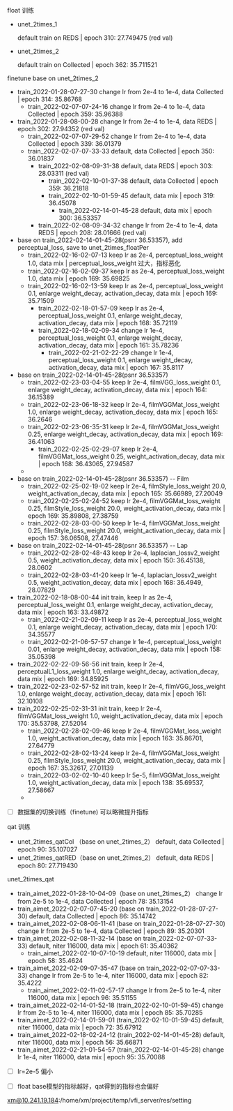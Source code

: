 float 训练

* unet_2times_1

  default train on REDS | epoch 310: 27.749475  (red val)

* unet_2times_2
  
  default train on Collected | epoch 362: 35.711521

finetune base on unet_2times_2

* train_2022-01-28-07-27-30
  change lr from 2e-4 to 1e-4, data Collected | epoch 314: 35.86768
  * train_2022-02-07-07-24-16
    change lr from 2e-4 to 1e-4, data Collected | epoch 359: 35.96388
* train_2022-01-28-08-00-28
  change lr from 2e-4 to 1e-4, data REDS | epoch 302: 27.94352  (red val)
  * train_2022-02-07-07-29-52
    change lr from 2e-4 to 1e-4, data Collected | epoch 339: 36.01379
  * train_2022-02-07-07-33-33
    default, data Collected | epoch 350: 36.01837
    * train_2022-02-08-09-31-38
      default, data REDS | epoch 303: 28.03311 (red val)
      * train_2022-02-10-01-37-38
        default, data Collected | epoch 359: 36.21818
      * train_2022-02-10-01-59-45
        default, data mix | epoch 319: 36.45078
        * train_2022-02-14-01-45-28
          default, data mix | epoch 300: 36.53357
    * train_2022-02-08-09-34-32
      change lr from 2e-4 to 1e-4, data REDS | epoch 208: 28.01666 (red val)
* base on train_2022-02-14-01-45-28(psnr 36.53357), add perceptual_loss, save to unet_2times_floatPer
  * train_2022-02-16-02-07-13
    keep lr as 2e-4, perceptual_loss_weight 1.0, data mix | perceptual_loss_weight 过大，指标恶化
  * train_2022-02-16-02-09-37
    keep lr as 2e-4, perceptual_loss_weight 1.0, data mix | epoch 169: 35.69825
  * train_2022-02-16-02-13-59
    keep lr as 2e-4, perceptual_loss_weight 0.1, enlarge weight_decay, activation_decay, data mix | epoch 169: 35.71509
    * train_2022-02-18-01-57-09
      keep lr as 2e-4, perceptual_loss_weight 0.1, enlarge weight_decay, activation_decay, data mix | epoch 168: 35.72119
    * train_2022-02-18-02-09-34
      change lr 1e-4, perceptual_loss_weight 0.1, enlarge weight_decay, activation_decay, data mix | epoch 161: 35.78236
      * train_2022-02-21-02-22-29
        change lr 1e-4, perceptual_loss_weight 0.1, enlarge weight_decay, activation_decay, data mix | epoch 167: 35.8117
* base on train_2022-02-14-01-45-28(psnr 36.53357)
  * train_2022-02-23-03-04-55
    keep lr 2e-4, filmVGG_loss_weight 0.1, enlarge weight_decay, activation_decay, data mix | epoch 164: 36.15389
  * train_2022-02-23-06-18-32
    keep lr 2e-4, filmVGGMat_loss_weight 1.0, enlarge weight_decay, activation_decay, data mix | epoch 165: 36.2646
  * train_2022-02-23-06-35-31
    keep lr 2e-4, filmVGGMat_loss_weight 0.25, enlarge weight_decay, activation_decay, data mix | epoch 169: 36.41063
    * train_2022-02-25-02-29-07
      keep lr 2e-4, filmVGGMat_loss_weight 0.25, weight_activation_decay, data mix | epoch 168: 36.43065, 27.94587
  * 
* base on train_2022-02-14-01-45-28(psnr 36.53357) -- Film
  * train_2022-02-25-02-19-02
    keep lr 2e-4, filmStyle_loss_weight 20.0, weight_activation_decay, data mix | epoch 165: 35.66989, 27.20049
  * train_2022-02-25-02-24-52
    keep lr 2e-4, filmVGGMat_loss_weight 0.25, filmStyle_loss_weight 20.0, weight_activation_decay, data mix | epoch 169: 35.89808, 27.38759
  * train_2022-02-28-03-00-50
    keep lr 1e-4, filmVGGMat_loss_weight 0.25, filmStyle_loss_weight 20.0, weight_activation_decay, data mix | epoch 157: 36.06508, 27.47446
* base on train_2022-02-14-01-45-28(psnr 36.53357) -- Lap
  * train_2022-02-28-02-48-43
    keep lr 2e-4, laplacian_lossv2_weight 0.5, weight_activation_decay, data mix | epoch 150: 36.45138, 28.0602
  * train_2022-02-28-03-41-20
    keep lr 1e-4, laplacian_lossv2_weight 0.5, weight_activation_decay, data mix | epoch 168: 36.4949, 28.07829
* train_2022-02-18-08-00-44
  init train, keep lr as 2e-4, perceptual_loss_weight 0.1, enlarge weight_decay, activation_decay, data mix | epoch 163: 33.49872
  * train_2022-02-21-02-09-11
    keep lr as 2e-4, perceptual_loss_weight 0.1, enlarge weight_decay, activation_decay, data mix | epoch 170: 34.35577
  * train_2022-02-21-06-57-57
    change lr 1e-4, perceptual_loss_weight 0.01, enlarge weight_decay, activation_decay, data mix | epoch 158: 35.05398
* train_2022-02-22-09-56-56
  init train, keep lr 2e-4, perceptualL1_loss_weight 1.0, enlarge weight_decay, activation_decay, data mix | epoch 169: 34.85925
* train_2022-02-23-02-57-52
  init train, keep lr 2e-4, filmVGG_loss_weight 1.0, enlarge weight_decay, activation_decay, data mix | epoch 161: 32.10108
* train_2022-02-25-02-31-31
  init train, keep lr 2e-4, filmVGGMat_loss_weight 1.0, weight_activation_decay, data mix | epoch 170: 35.53798, 27.52014
  * train_2022-02-28-02-09-46
    keep lr 2e-4, filmVGGMat_loss_weight 1.0, weight_activation_decay, data mix | epoch 163: 35.86701, 27.64779
  * train_2022-02-28-02-13-24
    keep lr 2e-4, filmVGGMat_loss_weight 0.25, filmStyle_loss_weight 20.0, weight_activation_decay, data mix | epoch 167: 35.32617, 27.01139
  * train_2022-03-02-02-10-40
    keep lr 5e-5, filmVGGMat_loss_weight 1.0, weight_activation_decay, data mix | epoch 138: 35.69537, 27.58667
  * 



- [ ] 数据集的切换训练（finetune) 可以略微提升指标



qat 训练

* unet_2times_qatCol （base on unet_2times_2）
  default, data Collected | epoch 90: 35.107027
* unet_2times_qatRED（base on unet_2times_2）
  default, data REDS | epoch 80: 27.719430

unet_2times_qat

* train_aimet_2022-01-28-10-04-09（base on unet_2times_2）
  change lr from 2e-5 to 1e-4, data Collected | epoch 78: 35.13154
* train_aimet_2022-02-07-07-45-20  (base on train_2022-01-28-07-27-30)
  default, data Collected | epoch 86: 35.14742
* train_aimet_2022-02-08-06-11-41  (base on train_2022-01-28-07-27-30)
  change lr from 2e-5 to 1e-4, data Collected | epoch 89: 35.20301
* train_aimet_2022-02-08-11-32-14  (base on train_2022-02-07-07-33-33)
  default, niter 116000, data mix | epoch 61: 35.40362
  * train_aimet_2022-02-10-07-10-19
    default, niter 116000, data mix | epoch 58: 35.4624
* train_aimet_2022-02-09-07-35-47  (base on train_2022-02-07-07-33-33)
  change lr from 2e-5 to 1e-4, niter 116000, data mix | epoch 82: 35.4222
  * train_aimet_2022-02-11-02-57-17
    change lr from 2e-5 to 1e-4, niter 116000, data mix | epoch 96: 35.51155
* train_aimet_2022-02-14-01-52-18 (train_2022-02-10-01-59-45)
  change lr from 2e-5 to 1e-4, niter 116000, data mix | epoch 85: 35.70285
* train_aimet_2022-02-14-01-59-01 (train_2022-02-10-01-59-45)
  default, niter 116000, data mix | epoch 72: 35.67912
* train_aimet_2022-02-18-02-24-12 (train_2022-02-14-01-45-28)
  default, niter 116000, data mix | epoch 56: 35.66871
* train_aimet_2022-02-21-01-54-57 (train_2022-02-14-01-45-28)
  change lr 1e-4, niter 116000, data mix | epoch 95: 35.70088


- [ ] lr=2e-5 偏小
- [ ] float base模型的指标越好，qat得到的指标也会偏好



xm@10.241.19.184:/home/xm/project/temp/vfi_server/res/setting
